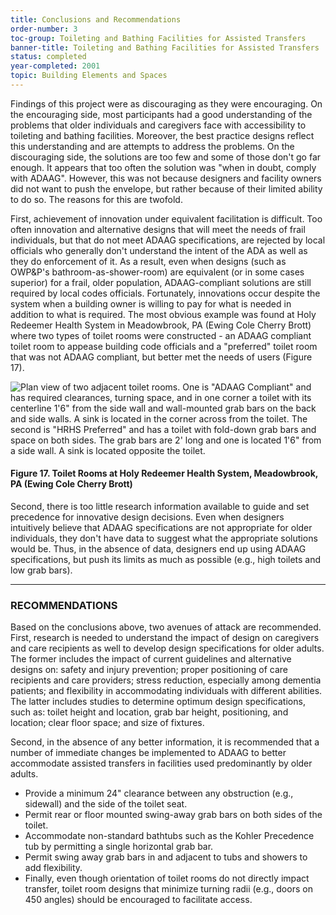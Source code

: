 ```yaml
---
title: Conclusions and Recommendations
order-number: 3
toc-group: Toileting and Bathing Facilities for Assisted Transfers
banner-title: Toileting and Bathing Facilities for Assisted Transfers
status: completed
year-completed: 2001
topic: Building Elements and Spaces
---
```


Findings of this project were as discouraging as they were encouraging. On the encouraging side, most participants had a good understanding of the problems that older individuals and caregivers face with accessibility to toileting and bathing facilities. Moreover, the best practice designs reflect this understanding and are attempts to address the problems. On the discouraging side, the solutions are too few and some of those don't go far enough. It appears that too often the solution was "when in doubt, comply with ADAAG". However, this was not because designers and facility owners did not want to push the envelope, but rather because of their limited ability to do so. The reasons for this are twofold.

First, achievement of innovation under equivalent facilitation is difficult. Too often innovation and alternative designs that will meet the needs of frail individuals, but that do not meet ADAAG specifications, are rejected by local officials who generally don't understand the intent of the ADA as well as they do enforcement of it. As a result, even when designs (such as OWP&P's bathroom-as-shower-room) are equivalent (or in some cases superior) for a frail, older population, ADAAG-compliant solutions are still required by local codes officials. Fortunately, innovations occur despite the system when a building owner is willing to pay for what is needed in addition to what is required. The most obvious example was found at Holy Redeemer Health System in Meadowbrook, PA (Ewing Cole Cherry Brott) where two types of toilet rooms were constructed - an ADAAG compliant toilet room to appease building code officials and a "preferred" toilet room that was not ADAAG compliant, but better met the needs of users (Figure 17).

![Plan view of two adjacent toilet rooms.  One is "ADAAG Compliant" and has required clearances, turning space, and in one corner a toilet with its centerline 1'6" from the side wall and wall-mounted grab bars on  the back and side walls.  A sink is located in the corner across from the toilet.  The second is "HRHS Preferred" and has a toilet with fold-down grab bars and space on both sides.  The grab bars are 2' long and one is located 1'6" from a side wall. A sink is located opposite the toilet.](https://www.access-board.gov/images/research/assisted-transfer/tb-17.jpg)

#### Figure 17. Toilet Rooms at Holy Redeemer Health System, Meadowbrook, PA (Ewing Cole Cherry Brott)

Second, there is too little research information available to guide and set precedence for innovative design decisions. Even when designers intuitively believe that ADAAG specifications are not appropriate for older individuals, they don't have data to suggest what the appropriate solutions would be. Thus, in the absence of data, designers end up using ADAAG specifications, but push its limits as much as possible (e.g., high toilets and low grab bars).

* * * * *

### RECOMMENDATIONS

Based on the conclusions above, two avenues of attack are recommended. First, research is needed to understand the impact of design on caregivers and care recipients as well to develop design specifications for older adults. The former includes the impact of current guidelines and alternative designs on: safety and injury prevention; proper positioning of care recipients and care providers; stress reduction, especially among dementia patients; and flexibility in accommodating individuals with different abilities. The latter includes studies to determine optimum design specifications, such as: toilet height and location, grab bar height, positioning, and location; clear floor space; and size of fixtures.

Second, in the absence of any better information, it is recommended that a number of immediate changes be implemented to ADAAG to better accommodate assisted transfers in facilities used predominantly by older adults.

-   Provide a minimum 24" clearance between any obstruction (e.g., sidewall) and the side of the toilet seat.
-   Permit rear or floor mounted swing-away grab bars on both sides of the toilet.
-   Accommodate non-standard bathtubs such as the Kohler Precedence tub by permitting a single horizontal grab bar.
-   Permit swing away grab bars in and adjacent to tubs and showers to add flexibility.
-   Finally, even though orientation of toilet rooms do not directly impact transfer, toilet room designs that minimize turning radii (e.g., doors on 450 angles) should be encouraged to facilitate access.
